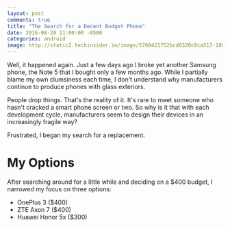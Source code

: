 ```yaml
---
layout: post
comments: true
title: "The Search for a Decent Budget Phone"
date: 2016-08-28 11:00:00 -0500
categories: android
image: http://static2.techinsider.io/image/5768421752bcd0320c8ca517-1800/oneplus-3.9.jpg
---
```


Well, it happened again. Just a few days ago I broke yet another Samsung phone, the Note 5 that I bought only a few months ago. While I partially blame my own clumsiness each time, I don't understand why manufacturers continue to produce phones with glass exteriors.

People drop things. That's the reality of it. It's rare to meet someone who hasn't cracked a smart phone screen or two. So why is it that with each development cycle, manufacturers seem to design their devices in an increasingly fragile way?

Frustrated, I began my search for a replacement.

My Options
===================

After searching around for a little while and deciding on a $400 budget, I narrowed my focus on three options:

- OnePlus 3 ($400)
- ZTE Axon 7 ($400)
- Huawei Honor 5x ($300)
